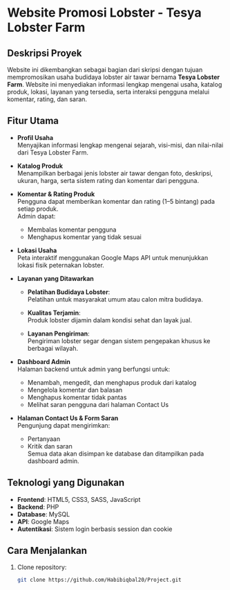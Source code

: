 # Website Promosi Lobster - Tesya Lobster Farm

## Deskripsi Proyek
Website ini dikembangkan sebagai bagian dari skripsi dengan tujuan mempromosikan usaha budidaya lobster air tawar bernama **Tesya Lobster Farm**. Website ini menyediakan informasi lengkap mengenai usaha, katalog produk, lokasi, layanan yang tersedia, serta interaksi pengguna melalui komentar, rating, dan saran.

## Fitur Utama

- **Profil Usaha**  
  Menyajikan informasi lengkap mengenai sejarah, visi-misi, dan nilai-nilai dari Tesya Lobster Farm.

- **Katalog Produk**  
  Menampilkan berbagai jenis lobster air tawar dengan foto, deskripsi, ukuran, harga, serta sistem rating dan komentar dari pengguna.

- **Komentar & Rating Produk**  
  Pengguna dapat memberikan komentar dan rating (1–5 bintang) pada setiap produk.  
  Admin dapat:
  - Membalas komentar pengguna
  - Menghapus komentar yang tidak sesuai

- **Lokasi Usaha**  
  Peta interaktif menggunakan Google Maps API untuk menunjukkan lokasi fisik peternakan lobster.

- **Layanan yang Ditawarkan**
  - **Pelatihan Budidaya Lobster**:  
    Pelatihan untuk masyarakat umum atau calon mitra budidaya.
  
  - **Kualitas Terjamin**:  
    Produk lobster dijamin dalam kondisi sehat dan layak jual.

  - **Layanan Pengiriman**:  
    Pengiriman lobster segar dengan sistem pengepakan khusus ke berbagai wilayah.

- **Dashboard Admin**  
  Halaman backend untuk admin yang berfungsi untuk:
  - Menambah, mengedit, dan menghapus produk dari katalog
  - Mengelola komentar dan balasan
  - Menghapus komentar tidak pantas
  - Melihat saran pengguna dari halaman Contact Us

- **Halaman Contact Us & Form Saran**  
  Pengunjung dapat mengirimkan:
  - Pertanyaan
  - Kritik dan saran  
  Semua data akan disimpan ke database dan ditampilkan pada dashboard admin.

## Teknologi yang Digunakan

- **Frontend**: HTML5, CSS3, SASS, JavaScript
- **Backend**: PHP
- **Database**: MySQL
- **API**: Google Maps
- **Autentikasi**: Sistem login berbasis session dan cookie

## Cara Menjalankan

1. Clone repository:
   ```bash
   git clone https://github.com/Habibiqbal20/Project.git
